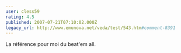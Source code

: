 ```yaml
---
user: cless59
rating: 4.5
published: 2007-07-21T07:10:02.000Z
legacy_url: http://www.emunova.net/veda/test/543.htm#comment-8391
---
```

La référence pour moi du beat'em all.